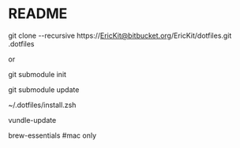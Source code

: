 # README #

git clone --recursive https://EricKit@bitbucket.org/EricKit/dotfiles.git .dotfiles

or 

git submodule init 

git submodule update

~/.dotfiles/install.zsh

vundle-update

brew-essentials #mac only
